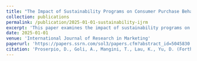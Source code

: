 ```yaml
---
title: "The Impact of Sustainability Programs on Consumer Purchase Behavior: Evidence from Amazon"
collection: publications
permalink: /publication/2025-01-01-sustainability-ijrm
excerpt: 'This paper examines the impact of sustainability programs on consumer purchasing behavior.'
date: 2025-01-01
venue: 'International Journal of Research in Marketing'
paperurl: 'https://papers.ssrn.com/sol3/papers.cfm?abstract_id=5045830'
citation: 'Proserpio, D., Goli, A., Mangini, T., Lau, K., Yu, D. (Forthcoming). &quot;The Impact of Sustainability Programs on Consumer Purchase Behavior: Evidence from Amazon.&quot; <i>International Journal of Research in Marketing</i>.'
---
```

